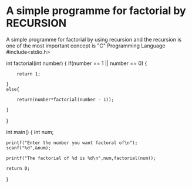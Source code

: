 # A simple programme for factorial by RECURSION
 A simple programme for factorial by using recursion and the recursion is  one of the most important concept is "C" Programming Language
#include<stdio.h>

int factorial(int number)
{
    if(number == 1 || number == 0)
    {

        return 1;

    }
    else{

        return(number*factorial(number - 1));

    }
}

int main()
{
    int num;
    
    printf("Enter the number you want factoral of\n");
    scanf("%d",&num);

    printf("The factorial of %d is %d\n",num,factorial(num));

    return 0;



}